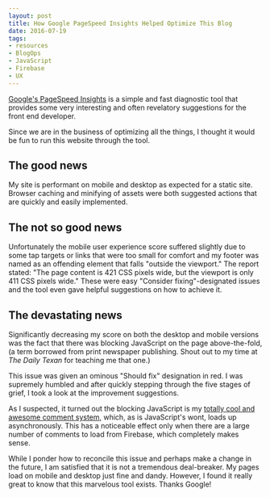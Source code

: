 ```yaml
---
layout: post
title: How Google PageSpeed Insights Helped Optimize This Blog
date: 2016-07-19
tags:
- resources
- BlogOps
- JavaScript
- Firebase
- UX
---
```


[Google's PageSpeed Insights](https://developers.google.com/speed/pagespeed/insights/) is a simple and fast diagnostic tool that provides some very interesting and often revelatory suggestions for the front end developer. <!-- more -->

Since we are in the business of optimizing all the things, I thought it would be fun to run this website through the tool. 

## The good news
My site is performant on mobile and desktop as expected for a static site. Browser caching and minifying of assets were both suggested actions that are quickly and easily implemented. 

## The not so good news
Unfortunately the mobile user experience score suffered slightly due to some tap targets or links that were too small for comfort and my footer was named as an offending element that falls "outside the viewport." The report stated: "The page content is 421 CSS pixels wide, but the viewport is only 411 CSS pixels wide." These were easy "Consider fixing"-designated issues and the tool even gave helpful suggestions on how to achieve it. 

## The devastating news
Significantly decreasing my score on both the desktop and mobile versions was the fact that there was blocking JavaScript on the page above-the-fold, (a term borrowed from print newspaper publishing. Shout out to my time at <i>The Daily Texan</i> for teaching me that one.) 

This issue was given an ominous "Should fix" designation in red. I was supremely humbled and after quickly stepping through the five stages of grief, I took a look at the improvement suggestions. 

As I suspected, it turned out the blocking JavaScript is my [totally cool and awesome comment system](/blog/never-read-the-comments), which, as is JavaScript's wont, loads up asynchronously. This has a noticeable effect only when there are a large number of comments to load from Firebase, which completely makes sense. 

While I ponder how to reconcile this issue and perhaps make a change in the future, I am satisfied that it is not a tremendous deal-breaker. My pages load on mobile and desktop just fine and dandy. However, I found it really great to know that this marvelous tool exists. Thanks Google!
